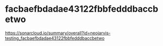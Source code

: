 # facbaefbdadae43122fbbfedddbaccbetwo
https://sonarcloud.io/summary/overall?id=neojarvis-testing_facbaefbdadae43122fbbfedddbaccbetwo
